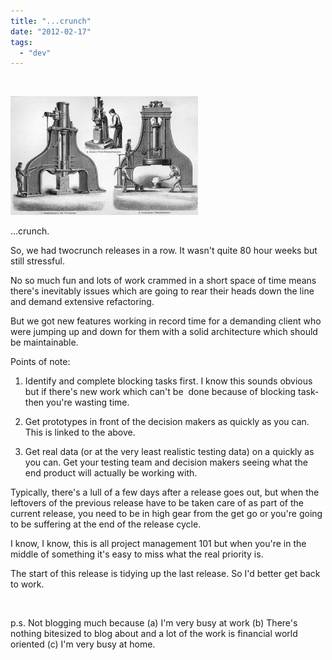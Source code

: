 ```yaml
---
title: "...crunch"
date: "2012-02-17"
tags: 
  - "dev"
---
```


 

![](/assets/img/800px-Dampfhammer2_brockhaus-300x190.jpg "800px-Dampfhammer2_brockhaus")

...crunch.

So, we had twocrunch releases in a row. It wasn't quite 80 hour weeks but still stressful.

No so much fun and lots of work crammed in a short space of time means there's inevitably issues which are going to rear their heads down the line and demand extensive refactoring.

But we got new features working in record time for a demanding client who were jumping up and down for them with a solid architecture which should be maintainable.

Points of note:

1) Identify and complete blocking tasks first. I know this sounds obvious but if there's new work which can't be  done because of blocking task- then you're wasting time.

2) Get prototypes in front of the decision makers as quickly as you can. This is linked to the above.

3) Get real data (or at the very least realistic testing data) on a quickly as you can. Get your testing team and decision makers seeing what the end product will actually be working with.

Typically, there's a lull of a few days after a release goes out, but when the leftovers of the previous release have to be taken care of as part of the current release, you need to be in high gear from the get go or you're going to be suffering at the end of the release cycle.

I know, I know, this is all project management 101 but when you're in the middle of something it's easy to miss what the real priority is.

The start of this release is tidying up the last release. So I'd better get back to work.

 

p.s. Not blogging much because (a) I'm very busy at work (b) There's nothing bitesized to blog about and a lot of the work is financial world oriented (c) I'm very busy at home.
